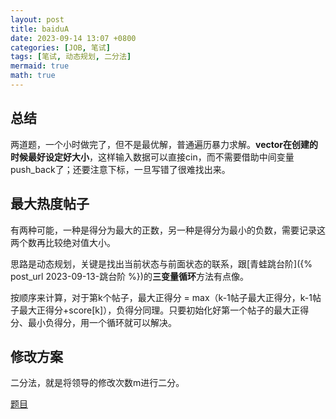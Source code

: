 ```yaml
---
layout: post
title: baiduA
date: 2023-09-14 13:07 +0800
categories: [JOB, 笔试]
tags: [笔试, 动态规划, 二分法]
mermaid: true
math: true
---
```


## 总结

两道题，一个小时做完了，但不是最优解，普通遍历暴力求解。**vector在创建的时候最好设定好大小**，这样输入数据可以直接cin，而不需要借助中间变量push_back了；还要注意下标，一旦写错了很难找出来。

## 最大热度帖子

有两种可能，一种是得分为最大的正数，另一种是得分为最小的负数，需要记录这两个数再比较绝对值大小。

思路是动态规划，关键是找出当前状态与前面状态的联系，跟[青蛙跳台阶]({% post_url 2023-09-13-跳台阶 %})的**三变量循环**方法有点像。

按顺序来计算，对于第k个帖子，最大正得分 = max（k-1帖子最大正得分，k-1帖子最大正得分+score[k]），负得分同理。只要初始化好第一个帖子的最大正得分、最小负得分，用一个循环就可以解决。

## 修改方案

二分法，就是将领导的修改次数m进行二分。

[题目](https://mp.weixin.qq.com/s/qdpqwmZi5BkWLCQcnPFdSQ)